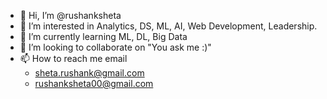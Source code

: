 - 👋 Hi, I’m @rushanksheta
- 👀 I’m interested in Analytics, DS, ML, AI, Web Development, Leadership.
- 🌱 I’m currently learning ML, DL, Big Data
- 💞️ I’m looking to collaborate on "You ask me :)" 
- 📫 How to reach me email 
   - [sheta.rushank@gmail.com](mailto:sheta.rushank@gmail.com)
   - [rushanksheta00@gmail.com](mailto:rushanksheta00@gmail.com)

<!---
rushanksheta/rushanksheta is a ✨ special ✨ repository because its `README.md` (this file) appears on your GitHub profile.
You can click the Preview link to take a look at your changes.
--->
